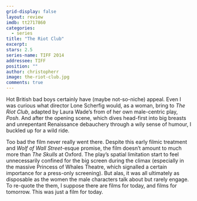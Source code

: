 ```yaml
---
grid-display: false
layout: review
imdb: tt2717860
categories: 
  - series
title: "The Riot Club"
excerpt: 
stars: 2.5
series-name: TIFF 2014
addressee: TIFF
position: ""
author: christopherr
image: the-riot-club.jpg
comments: true
---
```


<p>Hot British bad boys certainly have (maybe not-so-niche) appeal. Even I was curious what  director Lone Scherfig would, as a woman, bring to <em>The Riot Club</em>, adapted by Laura Wade’s from of her own male-centric play, <em>Posh</em>. And after the opening scene, which dives head-first into big breasts and unrepentant Renaissance debauchery through a wily sense of humour, I buckled up for a wild ride.</p>

<p>Too bad the film never really went there. Despite this early filmic treatment and <em>Wolf of Wall Street</em>-esque promise, the film doesn’t amount to much more than <em>The Skulls</em> at Oxford. The play’s spatial limitation start to feel unnecessarily confined for the big screen during the climax (especially in the massive Princess of Whales Theatre, which signalled a certain importance for a press-only screening). But alas, it was all ultimately as disposable as the women the male characters talk about but rarely engage. To re-quote the them, I suppose there are films for today, and films for tomorrow.  This was just a film for today.</p>